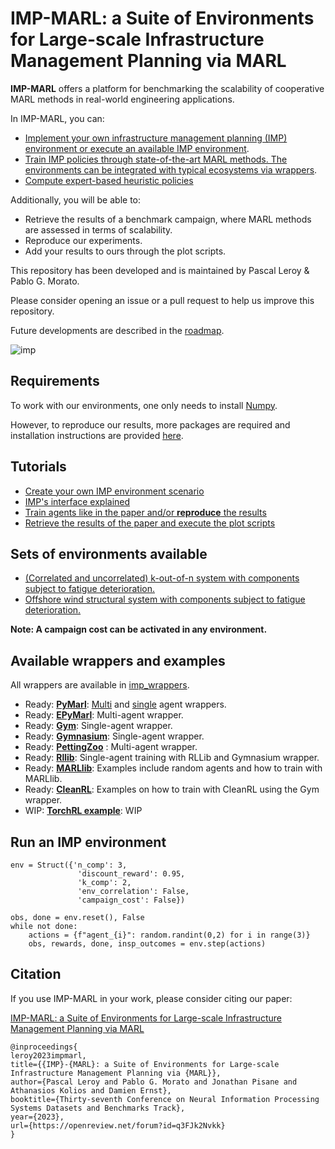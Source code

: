 # IMP-MARL: a Suite of Environments for Large-scale Infrastructure Management Planning via MARL


**IMP-MARL** offers a platform for benchmarking the scalability of cooperative MARL methods in real-world engineering applications.

In IMP-MARL, you can:
- [Implement your own infrastructure management planning (IMP) environment or execute an available IMP environment](imp_marl/environments/).
- [Train IMP policies through state-of-the-art MARL methods. The environments can be integrated with typical ecosystems via wrappers](imp_marl/imp_wrappers/).
- [Compute expert-based heuristic policies](papers/neurips_23/heuristics/)

Additionally, you will be able to:
- Retrieve the results of a benchmark campaign, where MARL methods are assessed in terms of scalability.
- Reproduce our experiments.
- Add your results to ours through the plot scripts.

This repository has been developed and is maintained by Pascal Leroy & Pablo G. Morato.

Please consider opening an issue or a pull request to help us improve this repository.

Future developments are described in the [roadmap](ROADMAP.md).

![imp](imp_intro.png)

## Requirements
To work with our environments, one only needs to install [Numpy](https://numpy.org/install/).

However, to reproduce our results, more packages are required and installation instructions are provided [here](papers/neurips_23/pymarl/README.md).

## Tutorials
- [Create your own IMP environment scenario](imp_marl/environments/new_imp_env_tutorial.ipynb)
- [IMP's interface explained](imp_marl/environments/README.md)
- [Train agents like in the paper and/or **reproduce** the results](papers/neurips_23/README.md)
- [Retrieve the results of the paper and execute the plot scripts](papers/neurips_23/results_scripts/README.md)

## Sets of environments available
- [(Correlated and uncorrelated) k-out-of-n system with components subject to fatigue deterioration.](imp_marl/environments/struct_env.py)
- [Offshore wind structural system with components subject to fatigue deterioration.](imp_marl/environments/owf_env.py)

**Note: A campaign cost can be activated in any environment.**

## Available wrappers and examples
All wrappers are available in [imp_wrappers](imp_marl/imp_wrappers/).
- Ready: [**PyMarl**](imp_marl/imp_wrappers/pymarl): [Multi](imp_marl/imp_wrappers/pymarl/pymarl_wrap_ma_struct.py) and [single](imp_marl/imp_wrappers/pymarl/pymarl_wrap_sa_struct.py) agent wrappers.
- Ready: [**EPyMarl**](imp_marl/imp_wrappers/epymarl/epymarl_wrap_ma_struct.py): Multi-agent wrapper.
- Ready: [**Gym**](imp_marl/imp_wrappers/gym/gym_wrap_sa_struct.py): Single-agent wrapper.
- Ready: [**Gymnasium**](imp_marl/imp_wrappers/gymnasium/gymnasium_wrap_sa_struct.py): Single-agent wrapper.
- Ready: [**PettingZoo**](imp_marl/imp_wrappers/pettingzoo/pettingzoo_wrap_struct.py) : Multi-agent wrapper.
- Ready: [**Rllib**](imp_marl/imp_wrappers/examples/rllib/rllib_example.py): Single-agent training with RLLib and Gymnasium wrapper.
- Ready: [**MARLlib**](imp_marl/imp_wrappers/marllib/marllib_wrap_ma_struct.py): Examples include random agents and how to train with MARLlib.
- Ready: [**CleanRL**](imp_marl/imp_wrappers/examples/CleanRL): Examples on how to train with CleanRL using the Gym wrapper.
- WIP: [**TorchRL example**](): WIP


## Run an IMP environment 
```
env = Struct({'n_comp': 3,
               'discount_reward': 0.95,
               'k_comp': 2,
               'env_correlation': False,
               'campaign_cost': False})

obs, done = env.reset(), False
while not done:
    actions = {f"agent_{i}": random.randint(0,2) for i in range(3)}
    obs, rewards, done, insp_outcomes = env.step(actions) 
```   

## Citation
If you use IMP-MARL in your work, please consider citing our paper:

[IMP-MARL: a Suite of Environments for Large-scale Infrastructure Management Planning via MARL](https://arxiv.org/abs/2306.11551)
```
@inproceedings{
leroy2023impmarl,
title={{IMP}-{MARL}: a Suite of Environments for Large-scale Infrastructure Management Planning via {MARL}},
author={Pascal Leroy and Pablo G. Morato and Jonathan Pisane and Athanasios Kolios and Damien Ernst},
booktitle={Thirty-seventh Conference on Neural Information Processing Systems Datasets and Benchmarks Track},
year={2023},
url={https://openreview.net/forum?id=q3FJk2Nvkk}
}
```
